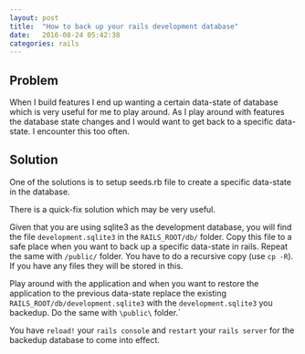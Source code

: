 ```yaml
---
layout: post
title:  "How to back up your rails development database"
date:   2016-08-24 05:42:38
categories: rails
---
```


## Problem
When I build features I end up wanting a certain data-state of database which is
very useful for me to play around. As I play around with features the database state changes
and I would want to get back to a specific data-state. I encounter this too often.

## Solution
One of the solutions is to setup seeds.rb file to create a specific data-state in
the database.

There is a quick-fix solution which may be very useful.

Given that you are using sqlite3 as the development database, you will find the file
`development.sqlite3` in the `RAILS_ROOT/db/` folder. Copy this file to a safe place
when you want to back up a specific data-state in rails. Repeat the same with `/public/`
folder. You have to do a recursive copy (use `cp -R`). If you have any files they
will be stored in this.

Play around with the application and when you want to restore the application to
the previous data-state replace the existing `RAILS_ROOT/db/development.sqlite3`
with the `development.sqlite3` you backedup. Do the same with `\public\` folder.`

You have `reload!` your `rails console` and `restart` your `rails server` for the
backedup database to come into effect.
